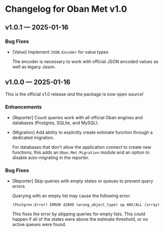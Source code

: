 # Changelog for Oban Met v1.0

## v1.0.1 — 2025-01-16

### Bug Fixes

- [Value] Implement `JSON.Encoder` for value types

  The encoder is necessary to work with official JSON encoded values as well as legacy Jason.

## v1.0.0 — 2025-01-16

This is the official v1.0 release _and_ the package is now open source!

### Enhancements

- [Reporter] Count queries work with all official Oban engines and databases (Postgres, SQLite,
  and MySQL).

- [Migration] Add ability to explicitly create estimate function through a dedicated migration.

  For databases that don't allow the application connect to create new functions, this adds an
  `Oban.Met.Migration` module and an option to disable auto-migrating in the reporter.

### Bug Fixes

- [Reporter] Skip queries with empty states or queues to prevent query errors.

  Querying with an empty list may cause the following error:

  ```
  (Postgrex.Error) ERROR 42809 (wrong_object_type) op ANY/ALL (array)
  ```

  This fixes the error by skipping queries for empty lists. This could happen if all of the states
  were above the estimate threshold, or no active queues were found.
